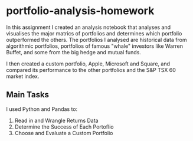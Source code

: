 # portfolio-analysis-homework
In this assignment I created an analysis notebook that analyses and visualises the major matrics of portfolios and determines which portfolio outperformed the others. The portfolios I analysed are historical data from algorithmic portfolios, portfolios of famous "whale" investors like Warren Buffet, and some from the big hedge and mutual funds. 

I then created a custom portfolio, Apple, Microsoft and Square, and compared its performance to the other portfolios and the S&P TSX 60 market index.

## Main Tasks
I used Python and Pandas to:
1. Read in and Wrangle Returns Data
2. Determine the Success of Each Portoflio
3. Choose and Evaluate a Custom Portfolio
